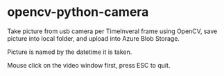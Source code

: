 # opencv-python-camera
Take picture from usb camera per TimeInveral frame using OpenCV, save picture into local folder, and upload into Azure Blob Storage.

Picture is named by the datetime it is taken.

Mouse click on the video window first, press ESC to quit.
